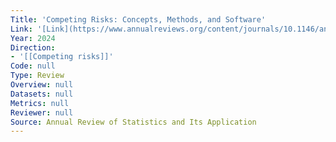 ```yaml
---
Title: 'Competing Risks: Concepts, Methods, and Software'
Link: '[Link](https://www.annualreviews.org/content/journals/10.1146/annurev-statistics-040522-094556)'
Year: 2024
Direction:
- '[[Competing risks]]'
Code: null
Type: Review
Overview: null
Datasets: null
Metrics: null
Reviewer: null
Source: Annual Review of Statistics and Its Application
---
```



